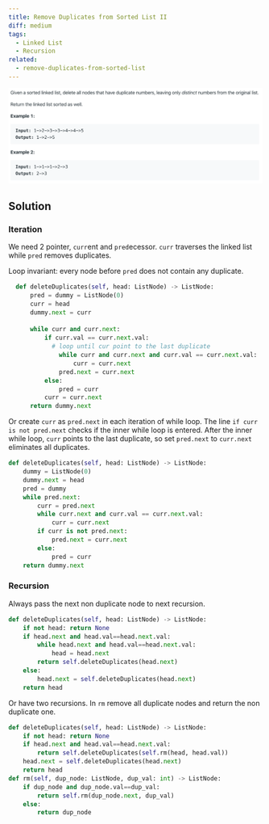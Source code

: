 ```yaml
---
title: Remove Duplicates from Sorted List II
diff: medium
tags:
  - Linked List
  - Recursion
related:
  - remove-duplicates-from-sorted-list
---
```


<img class="medium-zoom" src="/algo/remove-duplicates-from-sorted-list-ii.png" alt="https://leetcode.com/problems/remove-duplicates-from-sorted-list-ii">

## Solution

### Iteration

We need 2 pointer, `curr`ent and `pred`ecessor. `curr` traverses the linked list while `pred` removes duplicates.

Loop invariant: every node before `pred` does not contain any duplicate.

```py
  def deleteDuplicates(self, head: ListNode) -> ListNode:
      pred = dummy = ListNode(0)
      curr = head
      dummy.next = curr

      while curr and curr.next:
          if curr.val == curr.next.val:
            # loop until cur point to the last duplicate
              while curr and curr.next and curr.val == curr.next.val:
                  curr = curr.next
              pred.next = curr.next
          else:
              pred = curr
          curr = curr.next
      return dummy.next
```

Or create `curr` as `pred.next` in each iteration of while loop. The line `if curr is not pred.next` checks if the inner while loop is entered. After the inner while loop, `curr` points to the last duplicate, so set `pred.next` to `curr.next` eliminates all duplicates.

```py {9}
def deleteDuplicates(self, head: ListNode) -> ListNode:
    dummy = ListNode(0)
    dummy.next = head
    pred = dummy
    while pred.next:
        curr = pred.next
        while curr.next and curr.val == curr.next.val:
            curr = curr.next
        if curr is not pred.next:
            pred.next = curr.next
        else:
            pred = curr
    return dummy.next
```

### Recursion

Always pass the next non duplicate node to next recursion.

```py
def deleteDuplicates(self, head: ListNode) -> ListNode:
    if not head: return None
    if head.next and head.val==head.next.val:
        while head.next and head.val==head.next.val:
            head = head.next
        return self.deleteDuplicates(head.next)
    else:
        head.next = self.deleteDuplicates(head.next)
    return head
```

Or have two recursions. In `rm` remove all duplicate nodes and return the non duplicate one.

```py
def deleteDuplicates(self, head: ListNode) -> ListNode:
    if not head: return None
    if head.next and head.val==head.next.val:
        return self.deleteDuplicates(self.rm(head, head.val))
    head.next = self.deleteDuplicates(head.next)
    return head
def rm(self, dup_node: ListNode, dup_val: int) -> ListNode:
    if dup_node and dup_node.val==dup_val:
        return self.rm(dup_node.next, dup_val)
    else:
        return dup_node
```
